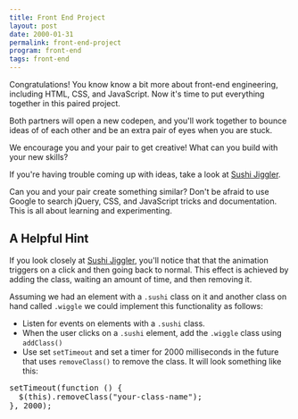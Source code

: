 ```yaml
---
title: Front End Project
layout: post
date: 2000-01-31
permalink: front-end-project
program: front-end
tags: front-end
---
```


Congratulations! You know know a bit more about front-end engineering, including HTML, CSS, and JavaScript. Now it's time to put everything together in this paired project.

Both partners will open a new codepen, and you'll work together to bounce ideas of of each other and be an extra pair of eyes when you are stuck.

We encourage you and your pair to get creative! What can you build with your new skills?

If you're having trouble coming up with ideas, take a look at [Sushi Jiggler](https://jenniferdewalt.com/sushi_jiggler.html).

Can you and your pair create something similar? Don't be afraid to use Google to search jQuery, CSS, and JavaScript tricks and documentation. This is all about learning and experimenting.

## A Helpful Hint

If you look closely at [Sushi Jiggler](https://jenniferdewalt.com/sushi_jiggler.html), you'll notice that that the animation triggers on a click and then going back to normal. This effect is achieved by adding the class, waiting an amount of time, and then removing it.

Assuming we had an element with a `.sushi` class on it and another class on hand called `.wiggle` we could implement this functionality as follows:

- Listen for events on elements with a `.sushi` class.
- When the user clicks on a `.sushi` element, add the `.wiggle` class using `addClass()`
- Use set `setTimeout` and set a timer for 2000 milliseconds in the future that uses `removeClass()` to remove the class. It will look something like this:

<pre>
setTimeout(function () {
  $(this).removeClass("your-class-name");
}, 2000);
</pre>
